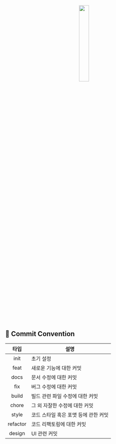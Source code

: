 <h1 align="center"><img src="https://github.com/user-attachments/assets/d653ff76-5a72-4681-972a-c41a10934976" width="25%"></h1></br>

## 🙌 Commit Convention

| 타입 | 설명 |
|:--:|--|
| init | 초기 설정 |
| feat | 새로운 기능에 대한 커밋 |
| docs | 문서 수정에 대한 커밋 |
| fix | 버그 수정에 대한 커밋 |
| build | 빌드 관련 파일 수정에 대한 커밋 |
| chore | 그 외 자잘한 수정에 대한 커밋 |
| style | 코드 스타일 혹은 포맷 등에 관한 커밋 |
| refactor | 코드 리팩토링에 대한 커밋 |
| design | UI 관련 커밋 |
